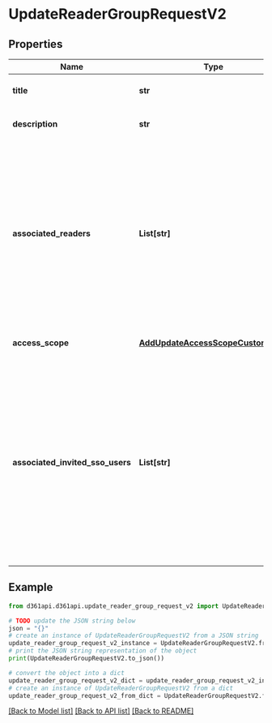 # UpdateReaderGroupRequestV2


## Properties

Name | Type | Description | Notes
------------ | ------------- | ------------- | -------------
**title** | **str** | The name of the reader group. | 
**description** | **str** | Description of the reader group. | [optional] 
**associated_readers** | **List[str]** |  List of reader IDs to be associated with this reader group.  Note: Reader IDs that were previously associated but not present in this list during the update will be dissociated from this reader group. | [optional] 
**access_scope** | [**AddUpdateAccessScopeCustomerV2**](AddUpdateAccessScopeCustomerV2.md) | Access level of this reader group. | 
**associated_invited_sso_users** | **List[str]** |  List of invitation IDs to be associated with this reader group.  Note: Invitation IDs that were previously associated but not present in this list during the update will be disassociated from this reader group. | [optional] 

## Example

```python
from d361api.d361api.update_reader_group_request_v2 import UpdateReaderGroupRequestV2

# TODO update the JSON string below
json = "{}"
# create an instance of UpdateReaderGroupRequestV2 from a JSON string
update_reader_group_request_v2_instance = UpdateReaderGroupRequestV2.from_json(json)
# print the JSON string representation of the object
print(UpdateReaderGroupRequestV2.to_json())

# convert the object into a dict
update_reader_group_request_v2_dict = update_reader_group_request_v2_instance.to_dict()
# create an instance of UpdateReaderGroupRequestV2 from a dict
update_reader_group_request_v2_from_dict = UpdateReaderGroupRequestV2.from_dict(update_reader_group_request_v2_dict)
```
[[Back to Model list]](../README.md#documentation-for-models) [[Back to API list]](../README.md#documentation-for-api-endpoints) [[Back to README]](../README.md)


